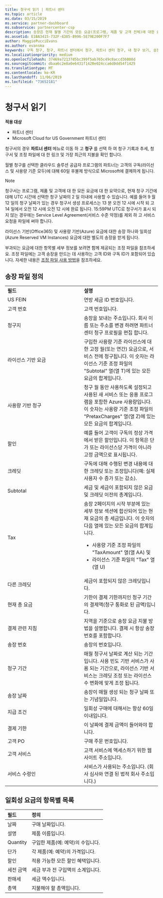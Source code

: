 ```yaml
---
title: 청구서 읽기 | 파트너 센터
ms.topic: article
ms.date: 03/15/2019
ms.service: partner-dashboard
ms.subservice: partnercenter-csp
description: 송장은 현재 월별 기간의 모든 요금(프로그램, 제품 및 고객 전체)에 대한 요약입니다. 파트너 센터에서 사용할 수 있습니다.
ms.assetid: E1BA3415-732F-4385-8996-5E79E200F7F7
author: MaggiePucciEvans
ms.author: evansma
keywords: 구독 청구, 청구, 파트너 센터에서 청구, 파트너 센터 청구, 내 청구 보기, 송장, 파트너 센터 송장, CSP 송장, 내 청구서 위치
ms.localizationpriority: medium
ms.openlocfilehash: 37469a72137d5bc399f5ab765c49c8accd36808d
ms.sourcegitcommit: dbaa6c2e8a0e6431f1420e024cca6d0dd54f1425
ms.translationtype: MT
ms.contentlocale: ko-KR
ms.lasthandoff: 11/06/2019
ms.locfileid: "73652181"
---
```

# <a name="read-your-bill"></a>청구서 읽기

**적용 대상**

-  파트너 센터
-  Microsoft Cloud for US Government 파트너 센터


청구서의 경우 **파트너 센터** 메뉴로 이동 하 고 **청구** 를 선택 하 여 청구 기록과 추세, 청구서 및 조정 파일에 대 한 링크 및 가장 최근의 지불을 확인 합니다.

월별 청구를 선택한 클라우드 솔루션 공급자 프로그램의 파트너는 고객의 구독(라이선스 및 사용량 기준 모두)에 대해 60일 후불제 방식으로 Microsoft에 결제하게 됩니다.

> [!NOTE]  
> 청구서는 프로그램, 제품 및 고객에 대 한 모든 요금에 대 한 요약으로, 현재 청구 기간에 대해 UTC 시간에 선택한 청구 날짜의 2 일 이내에 사용할 수 있습니다. 예를 들어 9 월 12 일의 청구 날짜가 있는 경우 청구서 생성 프로세스는 13 분 오전 12 시에 시작 되 고 14 일에서 오전 12 시에 오전 12 시에 완료 됩니다. 15:59PM UTC로 청구서가 표시 되지 않는 경우에는 Service Level Agreement(서비스 수준 약정)를 제외 하 고 서비스 요청을 파일에 써야 합니다. 

라이선스 기반(Office365) 및 사용량 기반(Azure) 요금에 대한 송장 하나와 일회성(Azure Reserved VM Instances) 요금에 대한 별도의 송장을 받게 됩니다.

부과되는 요금에 대한 항목별 세부 정보를 보려면 함께 제공되는 조정 파일을 참조하세요. 조정 파일에는 고객 송장을 만드는 데 사용하는 고객 ID와 구독 ID가 포함되어 있습니다. 자세한 내용은 [조정 파일 사용 방법](use-the-reconciliation-files.md)을 참조하세요.

## <a name="invoice-file-definitions"></a>송장 파일 정의


<table>
<colgroup>
<col width="50%" />
<col width="50%" />
</colgroup>
<tbody>
<tr class="odd">
<td><strong>필드</strong></td>
<td><strong>설명</strong></td>
</tr>
<tr class="even">
<td>US FEIN</td>
<td>연방 세금 ID 번호입니다.</td>
</tr>
<tr class="odd">
<td>고객 번호</td>
<td>고객 번호입니다.</td>
</tr>
<tr class="even">
<td>청구지</td>
<td>송장을 보내는 주소입니다. 회사 이름 또는 주소를 변경 하려면 파트너 센터 청구 프로필을 편집 합니다. </td>
</tr>
<tr class="odd">
<td>라이선스 기반 요금</td>
<td>구입한 사용량 기준 라이선스에 대한 고정 월(또는 연간) 요금으로, 서비스 전에 청구됩니다. 이 숫자는 라이선스 기준 조정 파일의 &quot;Subtotal&quot; 열(열 T)에 있는 모든 요금의 합계입니다.</td>
</tr>
<tr class="even">
<td>사용량 기반 청구</td>
<td>청구 월 동안 사용하도록 설정되고 사용된 새 서비스 또는 응용 프로그램을 포함한 Azure 사용량입니다. 이 숫자는 사용량 기준 조정 파일의 &quot;PretaxCharges&quot; 열(열 Z)에 있는 모든 요금의 합계입니다.</td>
</tr>
<tr class="odd">
<td>할인</td>
<td>예를 들어 고객이 구독의 정상 가격에서 받은 할인입니다. 이 항목은 단가 또는 라이선스당 가격이 아니라 고정 금액으로 표시됩니다.</td>
</tr>
<tr class="odd">
<td>크레딧</td>
<td>구독에 대해 수행된 변경 내용에 대한 크레딧 또는 조정입니다(예: 실제 사용자 수 증가 또는 감소).</td>
</tr>
<tr class="even">
<tr class="even">
<td>Subtotal</td>
<td>세금 및 세금이 포함되지 않은 요금 및 크레딧 이전의 총계입니다.</td>
</tr>
<td>Tax</td>
<td>송장 2페이지의 시작 부분에 있는 세부 정보 섹션에 합산되어 있는 현재 요금의 총 세금입니다. 이 숫자의 다음 열에 있는 모든 요금의 합계입니다.
<ul>
<li>사용량 기준 조정 파일의 &quot;TaxAmount&quot; 열(열 AA) 및</li>
<li>라이선스 기준 파일의 &quot;Tax&quot; 열(열 U)</li>
</ul></td>
</tr>
<tr class="odd">
<td>다른 크레딧</td>
<td>세금이 포함되지 않은 크레딧입니다.</td>
</tr>
<tr class="even">
<td>현재 총 요금</td>
<td>기한이 결제 기한까지인 청구 기간의 결제액(청구 통화로 된 금액)입니다.</td>
</tr>
<tr class="odd">
<td>결제 관련 지침</td>
<td>지역을 기준으로 송장 요금 지불 방법을 설명합니다. 결제 시 항상 송장 번호를 포함합니다.</td>
</tr>
<tr class="even">
<td>송장 번호</td>
<td>송장의 번호입니다.</td>
</tr>
<tr class="odd">
<td>청구 기간</td>
<td>매월 청구서 날짜로 계산 되는 기간입니다. 사용 빈도 기반 서비스가 사용 되는 기간으로, 라이선스 기반 서비스는 크레딧 조정 또는 라이선스 수 변화에 맞게 조정 됩니다.</td>
</tr>
<tr class="even">
<td>송장 날짜</td>
<td>송장이 매월 생성 되는 청구 날짜 또는 기념일입니다.</td>
</tr>
<tr class="odd">
<td>지급 조건</td>
<td>일회성 구매에 대해서는 항상 60일 이내입니다.</td>
</tr>
<tr class="even">
<td>결제 기한</td>
<td>이 날짜에 결제 금액이 들어와야 합니다.</td>
</tr>
<tr class="odd">
<td>고객 PO</td>
<td>구매 주문 번호입니다.</td>
</tr>
<tr class="even">
<td>고객 서비스</td>
<td>고객 서비스에 액세스하기 위한 웹 사이트 주소입니다.</td>
</tr>
<tr class="odd">
<td>서비스 수령인</td>
<td>서비스가 사용되는 주소입니다. (회사 심사와 연결 된 법적 회사 주소입니다.)</td>
</tr>
</tbody>
</table>

## <a name="itemized-list-of-one-time-charges"></a>일회성 요금의 항목별 목록

|**필드** |**정의**|
|:----------------|:-----------------------------|
|날짜 |구매 날짜입니다. |
|설명 |제품 이름입니다. |
|Quantity |구입한 제품(예: 예약)의 수입니다. |
|단가 |각 제품(예: 예약)의 가격입니다. |
|할인 |적용 가능한 모든 할인 혜택입니다. |
|세전 금액 |세금 부과 전 구입액의 소계입니다. |
|판매세 |세금 액수입니다. |
|총액 |지불해야 할 총액입니다. |
 



